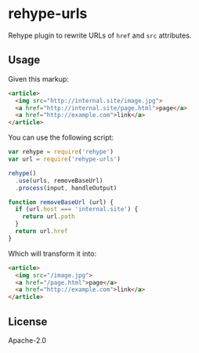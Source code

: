 # rehype-urls

Rehype plugin to rewrite URLs of `href` and `src` attributes.

## Usage

Given this markup:

```html
<article>
  <img src="http://internal.site/image.jpg">
  <a href="http://internal.site/page.html">page</a>
  <a href="http://example.com">link</a>
</article>
```

You can use the following script:

```js
var rehype = require('rehype')
var url = require('rehype-urls')

rehype()
  .use(urls, removeBaseUrl)
  .process(input, handleOutput)

function removeBaseUrl (url) {
  if (url.host === 'internal.site') {
    return url.path
  }
  return url.href
}
```

Which will transform it into:

```html
<article>
  <img src="/image.jpg">
  <a href="/page.html">page</a>
  <a href="http://example.com">link</a>
</article>
```

## License

Apache-2.0
